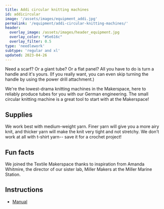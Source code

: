 ```yaml
---
title: Addi circular knitting machines
id: addicircular
image: '/assets/images/equipment_addi.jpg'
permalink: '/equipment/addi-circular-knitting-machines/'
header:
  overlay_image: /assets/images/header_equipment.jpg
  overlay_color: "#5e616c"
  overlay_filter: 0.5
type: 'needlework'
subtype: 'regular and xl'
updated: 2023-04-26
---
```


Need a scarf? Or a giant tube? Or a flat panel? All you have to do is turn a handle and it's yours. (If you really want, you can even skip turning the handle by using the power drill attachment.)

We're the lowest-drama knitting machines in the Makerspace, here to reliably produce tubes for you with our German engineering. The small circular knitting machine is a great tool to start with at the Makerspace!

## Supplies
We work best with medium-weight yarn. Finer yarn will give you a more airy knit, and thicker yarn will make the knit very tight and not stretchy. We don't work at all with t-shirt yarn-- save it for a crochet project!

## Fun facts
We joined the Textile Makerspace thanks to inspiration from Amanda Whitmire, the director of our sister lab, Miller Makers at the Miller Marine Station.


## Instructions

* [Manual](https://addi.de/en/story/basic-instruction-addiexpress/)